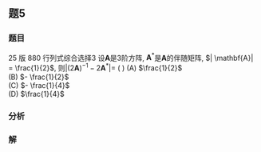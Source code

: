 ## 题5
### 题目
25 版 880 行列式综合选择3
设$\mathbf{A}$是3阶方阵, ${\mathbf{A}}^{*}$是$\mathbf{A}$的伴随矩阵, $| \mathbf{A}| = \frac{1}{2}$, 则$| {( 2\mathbf{A}) }^{-1} - 2{\mathbf{A}}^{*} | =$ ( )
(A) $\frac{1}{2}$  
(B) $- \frac{1}{2}$  
(C) $- \frac{1}{4}$  
(D) $\frac{1}{4}$

### 分析

### 解